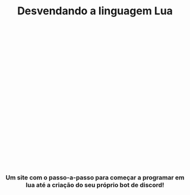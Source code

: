 <div align="center">
  <h1>Desvendando a linguagem Lua</h1>
</div>
<div align="center" style="display:flex;align-content:center;width:100%;height:0;padding-bottom:75%;position:relative;">
  <img src="https://media1.giphy.com/media/v1.Y2lkPTc5MGI3NjExdDdzZjh1ZnpvZGVxYWhwbXUxZnltc2Y1ejExMzdrMWhybGtuOXk3aCZlcD12MV9pbnRlcm5hbF9naWZfYnlfaWQmY3Q9Zw/FvKe8DbAMnOda/200.webp" width="61%"/>
</div>
<div align="center">
  <h3>Um site com o passo-a-passo para começar a programar em lua até a criação do seu próprio bot de discord!</h3>
</div>
